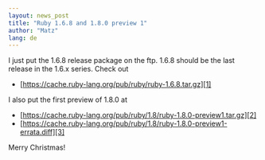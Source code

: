 ```yaml
---
layout: news_post
title: "Ruby 1.6.8 and 1.8.0 preview 1"
author: "Matz"
lang: de
---
```


I just put the 1.6.8 release package on the ftp. 1.6.8 should be the
last release in the 1.6.x series. Check out

* [https://cache.ruby-lang.org/pub/ruby/ruby-1.6.8.tar.gz][1]

I also put the first preview of 1.8.0 at

* [https://cache.ruby-lang.org/pub/ruby/1.8/ruby-1.8.0-preview1.tar.gz][2]
* [https://cache.ruby-lang.org/pub/ruby/1.8/ruby-1.8.0-preview1-errata.diff][3]

Merry Christmas!



[1]: https://cache.ruby-lang.org/pub/ruby/ruby-1.6.8.tar.gz
[2]: https://cache.ruby-lang.org/pub/ruby/1.8/ruby-1.8.0-preview1.tar.gz
[3]: https://cache.ruby-lang.org/pub/ruby/1.8/ruby-1.8.0-preview1-errata.diff
